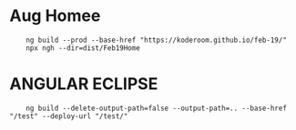# Aug Homee

```
    ng build --prod --base-href "https://koderoom.github.io/feb-19/"
    npx ngh --dir=dist/Feb19Home
```

# ANGULAR ECLIPSE
```
    ng build --delete-output-path=false --output-path=.. --base-href "/test" --deploy-url "/test/"
```